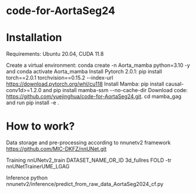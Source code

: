 # code-for-AortaSeg24

# Installation
Requirements: Ubuntu 20.04, CUDA 11.8

Create a virtual environment: conda create -n Aorta_mamba python=3.10 -y and conda activate Aorta_mamba 
Install Pytorch 2.0.1: pip install torch==2.0.1 torchvision==0.15.2 --index-url https://download.pytorch.org/whl/cu118
Install Mamba: pip install causal-conv1d>=1.2.0 and pip install mamba-ssm --no-cache-dir
Download code: https://github.com/yuejinghua/code-for-AortaSeg24.git​. 
cd mamba_gag and run pip install -e .

# How to work?
Data storage and pre-processing according to nnunetv2 framework 
https://github.com/MIC-DKFZ/nnUNet.git

Training
nnUNetv2_train DATASET_NAME_OR_ID 3d_fullres FOLD  -tr nnUNetTrainerUME_LGAG

Inference
python nnunetv2/inference/predict_from_raw_data_AortaSeg2024_cf.py

